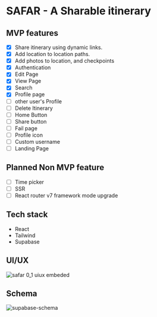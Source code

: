 # SAFAR - A Sharable itinerary
## MVP features
* [X] Share itinerary using dynamic links.
* [X] Add location to location paths.
* [X] Add photos to location, and checkpoints
* [X] Authentication
* [X] Edit Page
* [X] View Page
* [X] Search
* [X] Profile page
* [ ] other user's Profile
* [ ] Delete Itinerary
* [ ] Home Button
* [ ] Share button
* [ ] Fail page
* [ ] Profile icon
* [ ] Custom username
* [ ] Landing Page

## Planned Non MVP feature
* [ ] Time picker
* [ ] SSR
* [ ] React router v7 framework mode upgrade

## Tech stack
- React
- Tailwind
- Supabase

## UI/UX
![safar 0_1 uiux embeded](https://github.com/user-attachments/assets/d524c475-0e2c-41c0-aa6c-2ea05c65715b)

## Schema
![supabase-schema](https://github.com/user-attachments/assets/d44f5e05-a7d1-4a63-a328-99a85c1849fd)
